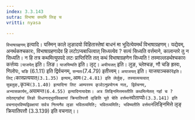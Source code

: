 ```yaml
---
index: 3.3.143
sutra: विभाषा कथमि लिङ् च
vritti: nyasa

---
```

`विभाषाग्रहणम्` इत्यादि। यस्मिन् काले लृङादयो विहितास्तेषां बाधनं मा भूदित्येवमर्थं विभाषाग्रहणम्। यद्येवम्, अनर्थकश्चकारः, विभाषाग्रहणादेव हि लटोऽप्यबाधित्वात् सिध्यत्येव ? सत्यं सिध्यति वर्त्तमाने, कालान्तरे तु न सिध्यति। न हि तत्र कथमित्युपपदे लटः प्राप्तिरिति तत् कथं विभाषाग्रहणेन सिध्यति ! तस्माल्लडर्थश्चकारः कर्त्तव्यः।`याजयेत्` इति। लिङ। `याजयिष्यति` इति। लृट्। `अयीयजत्` इति। लुङ, च्लेश्चङ, णौ चङि ह्रस्वः, णिलोपः, `चङि` (6.1.11) इति द्विर्वचनम्, `सन्यतः`(7.4.79) इतीत्त्वम्। `अयाजयत्` इति। याजयाञ्चकार` इति। लिट्। `कास्प्रत्ययात्` (3.1.35) इत्याम्, `आमः` (2.4.81) इति लेर्लुक्, तस्याव्ययत्वात् सुबलुक्, `कृञ्च` (3.1.40) इत्यादिना लिट आम्परस्य कृञोऽनुप्रयोगःष णल्, द्विर्वचनम्, अभ्यासकार्यम्, `अयामन्त` (6.4.55) इत्यादिनायादेशः। अत्र लिङ्निमित्तमस्तीति कथमित्येतत् गर्हा च ? तदेतद्गर्हायां लिङो विधानाद्भूतविवक्षायां क्रियातिपत्तौ लृङिति भूते चेति वर्त्तमाने `वोताप्योः` (3.3.141) इति वचनाद्भविष्यद्विवक्षायां सर्वत्र नित्यनैव लृङा भवितव्यमिति; भवितव्यमिति; भविष्यतीति वर्त्तमाने `लिङ्निमित्ते लृङ् क्रियातिपत्तौ (3.3.139) इति वचनात्।।